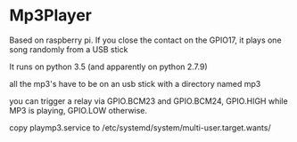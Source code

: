 # Mp3Player
Based on raspberry pi. If you close the contact on the GPIO17, it plays one song randomly from a USB stick

It runs on python 3.5 (and apparently on python 2.7.9)

all the mp3's have to be on an usb stick with a directory named mp3

you can trigger a relay via GPIO.BCM23 and GPIO.BCM24, GPIO.HIGH while MP3 is playing, GPIO.LOW otherwise.

copy playmp3.service to /etc/systemd/system/multi-user.target.wants/
